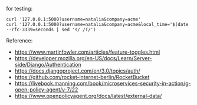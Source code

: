 

for testing:
```
curl '127.0.0.1:5000?username=natalia&company=acme'
curl '127.0.0.1:5000?username=natalia&company=acme&local_time='$(date --rfc-3339=seconds | sed 's/ /T/')
```



Reference:

- https://www.martinfowler.com/articles/feature-toggles.html
- https://developer.mozilla.org/en-US/docs/Learn/Server-side/Django/Authentication
- https://docs.djangoproject.com/en/3.0/topics/auth/
- https://github.com/rocket-internet-berlin/RocketBucket
- https://livebook.manning.com/book/microservices-security-in-action/g-open-policy-agent/v-7/22
- https://www.openpolicyagent.org/docs/latest/external-data/
